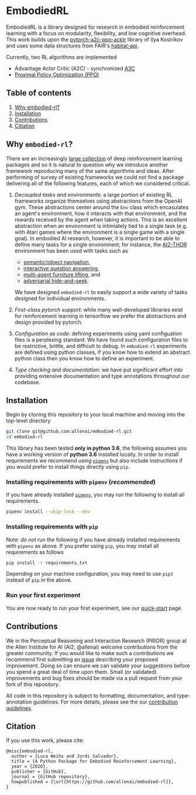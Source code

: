 # EmbodiedRL

EmbodiedRL is a library designed for research in embodied reinforcement learning with
a focus on modularity, flexibility, and low cognitive overhead. This work builds upon
the [pytorch-a2c-ppo-acktr](https://github.com/ikostrikov/pytorch-a2c-ppo-acktr-gail) 
library of Ilya Kostrikov and uses some data structures from FAIR's 
[habitat-api](https://github.com/facebookresearch/habitat-api).

Currently, two RL algorithms are implemented

* Advantage Actor Critic (A2C) - synchronized [A3C](https://arxiv.org/pdf/1602.01783v1.pdf)
* [Proximal Policy Optimization (PPO)](https://arxiv.org/pdf/1707.06347.pdf)

## Table of contents

1. [Why embodied-rl?](#why)
1. [Installation](#installation)
1. [Contributions](#contributions)
1. [Citiation](#citation)

## Why `embodied-rl`?

There are an increasingly 
[large collection](https://winderresearch.com/a-comparison-of-reinforcement-learning-frameworks-dopamine-rllib-keras-rl-coach-trfl-tensorforce-coach-and-more/) 
of deep reinforcement learning packages and so it is natural to question why we introduce another framework
reproducing many of the same algorithms and ideas. After performing of survey of existing frameworks we
could not find a package delivering all of the following features, each of which we considered critical.

1. *Decoupled tasks and environments*: a large portion of existing RL frameworks organize themselves using abstractions 
   from the OpenAI gym. These abstractions center around the `Env` class which encasulates an agent's environment,
   how it interacts with that environment, and the rewards received by the agent when taking actions. This 
   is an excellent abstraction when an environment is intimiately tied to a single task (e.g. with Atari games
   where the environment is a single game with a single goal). In embodied AI research, however, it is important to be 
   able to define many tasks for a single environment; for instance, the [AI2-THOR](https://ai2thor.allenai.org/)
   environment has been used with tasks such as  
   
    * [semantic/object navigation](https://arxiv.org/abs/1810.06543),
    * [interactive question answering](https://arxiv.org/abs/1712.03316),
    * [multi-agent furniture lifting](https://prior.allenai.org/projects/two-body-problem), and
    * [adversarial hide-and-seek](https://arxiv.org/abs/1912.08195).
   
    We have designed `embodied-rl` to easily support a wide variety of tasks designed for individual environments.

1. *First-class pytorch support*: while many well-developed libraries exist for reinforcement learning in 
   tensorflow we prefer the abstractions and design provided by pytorch.
1. *Configuration as code*: defining experiments using yaml configuation files is a perplexing standard. We have found
   such configuration files to be restrictive, brittle, and difficult to debug. In `embodied-rl` experiments are 
   defined using python classes, if you know how to extend an abstract python class then you know how to define an
   experiment.
1. *Type checking and documentation*: we have put significant effort into providing extensive documentation and type
   annotations throughout our codebase.


## Installation

Begin by cloning this repository to your local machine and moving into the top-level directory

```bash
git clone git@github.com:allenai/embodied-rl.git
cd embodied-rl
```

This library has been tested **only in python 3.6**, the following assumes you have a working
version of **python 3.6** installed locally. In order to install requirements we recommend
using [`pipenv`](https://pipenv.kennethreitz.org/en/latest/) but also include instructions if
you would prefer to install things directly using `pip`.

### Installing requirements with `pipenv` (*recommended*)

If you have already installed [`pipenv`](https://pipenv.kennethreitz.org/en/latest/), you may
run the following to install all requirements.

```bash
pipenv install --skip-lock --dev
```

### Installing requirements with `pip`

Note: *do not* run the following if you have already installed requirements with `pipenv`
as above. If you prefer using `pip`, you may install all requirements as follows

```bash
pip install -r requirements.txt
```

Depending on your machine configuration, you may need to use `pip3` instead of `pip` in the
above.

### Run your first experiment

You are now ready to run your first experiment, see our [quick-start](./overview/quick-start.md) page.

## Contributions

We in the Perceptual Reasoning and Interaction Research (PRIOR) group at the
 Allen Institute for AI (AI2, @allenai) welcome contributions from the greater community. If
 you would like to make such a contributions we recommend first submitting an 
 [issue](https://github.com/allenai/embodied-rl/issues) describing your proposed improvement.
 Doing so can ensure we can validate your suggestions before you spend a great deal of time
 upon them. Small (or validated) improvements and bug fixes should be made via a pull request
 from your fork of this repository.
 
All code in this repository is subject to formatting, documentation, and type-annotation
guidelines. For more details, please see the our [contribution guidelines](./CONTRIBUTING.md).   
  
## Citation

If you use this work, please cite:

```text
@misc{embodied-rl,
  author = {Luca Weihs and Jordi Salvador},
  title = {A Python Package for Embodied Reinforcement Learning},
  year = {2020},
  publisher = {GitHub},
  journal = {GitHub repository},
  howpublished = {\url{https://github.com/allenai/embodied-rl}},
}

```
